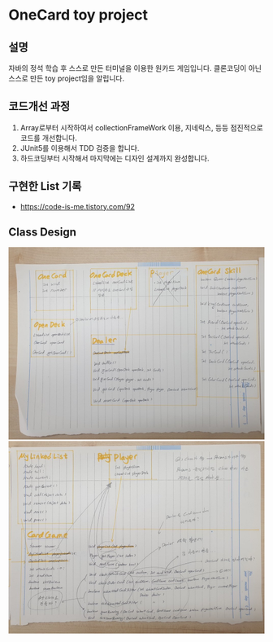 # OneCard toy project

## 설명
자바의 정석 학습 후 스스로 만든 터미널을 이용한 원카드 게임입니다.
클론코딩이 아닌 스스로 만든 toy project임을 알립니다.
    
      
## 코드개선 과정
1. Array로부터 시작하여서 collectionFrameWork 이용, 지네릭스, 등등 점진적으로 코드를 개선합니다.  
2. JUnit5를 이용해서 TDD 검증을 합니다.  
3. 하드코딩부터 시작해서 마지막에는 디자인 설계까지 완성합니다.  

## 구현한 List 기록
- https://code-is-me.tistory.com/92

## Class Design
![class design](https://github.com/taewan625/oneCard/blob/main/oneCardV2L.jpeg)
![class design2](https://github.com/taewan625/oneCard/blob/main/oneCardV2R.jpeg)
